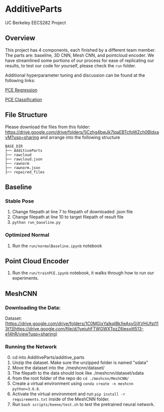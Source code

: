 # AdditiveParts
UC Berkeley EECS282 Project

## Overview
This project has 4 components, each finished by a different team member. The parts are: baseline, 3D CNN, Mesh CNN, and pointcloud encoder. We have streamlined some portions of our process for ease of replicating our results, to test our code for yourself, please check the `run` folder.

Additional hyperparameter tuning and discussion can be found at the following links:

[PCE Regression](https://wandb.ai/additive-parts/synced-parts/reports/Point-Cloud-Encoder-Regression---Vmlldzo0MjY0NDM2?accessToken=xp6jexcql35n2jwbbti9fgutwf1opr130xj5nwka3135wgjhwsb3tbz3362votuq)

[PCE Classification](https://wandb.ai/additive-parts/synced-parts/reports/Point-Cloud-Encoder-Classification---Vmlldzo0MjY0MTY4?accessToken=krxx4xcdwttrzf1sz7fdefzc0w4rjf29uug0c52godobod1304w3rj5sh9tmmgun)

## File Structure
Please download the files from this folder: https://drive.google.com/drive/folders/1jCzhg4bwJk7lqaEBTcfoWZch0BIdxavM?usp=sharing and arrange into the following structure
```
BASE_DIR
├── AdditiveParts
├── rawcloud
├── rawcloud.json
├── rawnorm
├── rawnorm.json
├── repaired_files
```


## Baseline
### Stable Pose
1. Change filepath at line 7 to filepath of downloaded .json file
2. Change filepath at line 10 to target filepath of result file
3. ```python run_baseline.py```
### Optimized Normal
1. Run the `run/normalBaseline.ipynb` notebook

## Point Cloud Encoder
1. Run the `run/trainPCE.ipynb` notebook, it walks through how to run our experiments.


## MeshCNN
### Downloading the Data:
Dataset: [https://drive.google.com/drive/folders/1C0MGixYalkqlBkXeAsyGjXVHUfst113t?](https://drive.google.com/file/d/1yejuhFTWGWXTpzZ6iesxitI513-e14hR/view?usp=sharing)
### Running the Network
0. cd into AdditiveParts/additive_parts
1. Unzip the dataset. Make sure the unzipped folder is named "sdata"
2. Move the dataset into the ./meshcnn/dataset/
3. The filepath to the data should look like ./meshcnn/dataset/sdata
4. from the root folder of the repo do `cd ./meshcnn/MeshCNN/`
5. Create a virtual environment using `conda create -n meshcnn python=3.6.8`.
6. Activate the virtual environment and run `pip install -r requirements.txt` inside of the MeshCNN folder.  
7. Run `bash scripts/keene/test.sh` to test the pretrained neural network.
